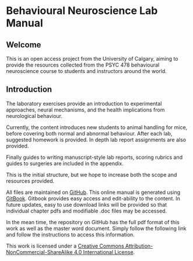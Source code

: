 # Behavioural Neuroscience Lab Manual

## Welcome

This is an open access project from the University of Calgary, aiming to provide the resources collected from the PSYC 478 behavioural neuroscience course to students and instructors around the world.

## Introduction



The laboratory exercises provide an introduction to experimental approaches, neural mechanisms, and the health implications from neurological behaviour. 

Currently, the content introduces new students to animal handling for mice, before covering both normal and abnormal behaviour. After each lab, suggested homework is provided. In depth lab report assignments are also provided. 

Finally guides to writing manuscript-style lab reports, scoring rubrics and guides to surgeries are included  in the appendix.

This is the initial structure, but we hope to increase both the scope and resources provided.

All files are maintained on [GitHub](https://github.com/jmonc/BNLM). This online manual is generated using [GitBook](https://www.gitbook.com). Gitbook provides easy access and edit-ability to the content. In future updates, easy to use download links will be provided so that individual chapter pdfs and modifiable .doc files may be accessed.

In the mean time, the repository on GitHub has the full pdf format of this work as well as the master word document. Simply follow the following link and follow the instructions to access this information.



This work is licensed under a [Creative Commons Attribution-NonCommercial-ShareAlike 4.0 International License](http://creativecommons.org/licenses/by-nc-sa/4.0/).

